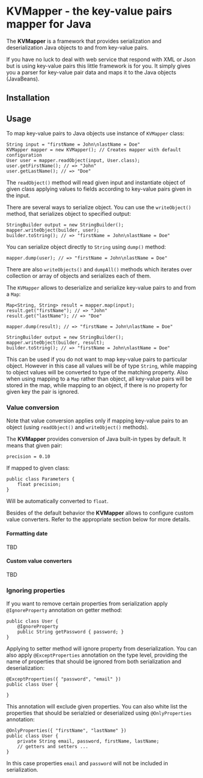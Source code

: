# KVMapper - the key-value pairs mapper for Java

The **KVMapper** is a framework that provides serialization and deserialization Java objects to
and from key-value pairs.

If you have no luck to deal with web service that respond with XML or Json but is using key-value
pairs this little framework is for you. It simply gives you a parser for key-value pair data and
maps it to the Java objects (JavaBeans).

## Installation

## Usage

To map key-value pairs to Java objects use instance of ``KVMapper`` class:

    String input = "firstName = John\nlastName = Doe"
    KVMapper mapper = new KVMapper(); // Creates mapper with default configuration
    User user = mapper.readObject(input, User.class);
    user.getFirstName(); // => "John"
    user.getLastName(); // => "Doe"

The ``readObject()`` method will read given input and instantiate object of given class
applying values to fields according to key-value pairs given in the input.

There are several ways to serialize object. You can use the ``writeObject()`` method,
that serializes object to specified output:

    StringBuilder output = new StringBuilder();
    mapper.writeObject(builder, user);
    builder.toString(); // => "firstName = John\nlastName = Doe"

You can serialize object directly to ``String`` using ``dump()`` method:

    mapper.dump(user); // => "firstName = John\nlastName = Doe"

There are also ``writeObjects()`` and ``dumpAll()`` methods which iterates over collection or
array of objects and serializes each of them.

The ``KVMapper`` allows to deserialize and serialize key-value pairs to and from a ``Map``:

    Map<String, String> result = mapper.map(input);
    result.get("firstName"); // => "John"
    result.get("lastName"); // => "Doe"

    mapper.dump(result); // => "firstName = John\nlastName = Doe"

    StringBuilder output = new StringBuilder();
    mapper.writeObject(builder, result);
    builder.toString(); // => "firstName = John\nlastName = Doe"

This can be used if you do not want to map key-value pairs to particular object. However in this
case all values will be of type ``String``, while mapping to object values will be converted to
type of the matching property. Also when using mapping to a ``Map`` rather than object, all key-value
pairs will be stored in the map, while mapping to an object, if there is no property for given key
the pair is ignored.

### Value conversion

Note that value conversion applies only if mapping key-value pairs to an object (using ``readObject()`` and
``writeObject()`` methods).

The **KVMapper** provides conversion of Java built-in types by default. It means that given pair:

    precision = 0.10

If mapped to given class:

    public class Parameters {
        float precision;
    }

Will be automatically converted to ``float``.

Besides of the default behavior the **KVMapper** allows to configure custom value converters. Refer
to the appropriate section below for more details.

#### Formatting date

TBD

#### Custom value converters

TBD

### Ignoring properties

If you want to remove certain properties from serialization apply ``@IgnoreProperty`` annotation on
getter method:

    public class User {
        @IgnoreProperty
        public String getPassword { password; }
    }

Applying to setter method will ignore property from deserialization. You can also apply ``@ExceptProperties``
annotation on the type level, providing the name of properties that should be ignored from both serialization
and deserialization:

    @ExceptProperties({ "password", "email" })
    public class User {

    }

This annotation will exclude given properties. You can also white list the properties that should be serialzied
or deserialized using ``@OnlyProperties`` annotation:

    @OnlyProperties({ "firstName", "lastName" })
    public class User {
        private String email, password, firstName, lastName;
        // getters and setters ...
    }

In this case properties ``email`` and ``password`` will not be included in serialization.
